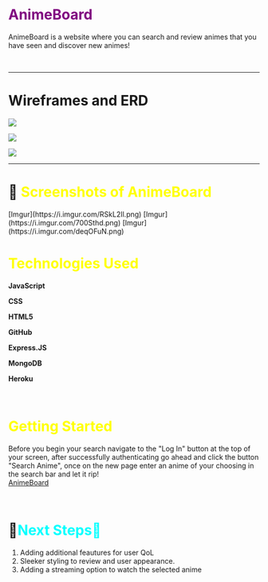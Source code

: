 
<h1><span style="color:purple">AnimeBoard</h1>
<p>AnimeBoard is a website where you can search and review animes that you have seen and discover new animes!</p>
<br>
<hr>
<h1>Wireframes and ERD</h1>
<img src="https://i.imgur.com/HDSW8S2.png" ><br>

<img src="https://i.imgur.com/PSucv0N.png" ><br>

<img src="https://i.imgur.com/YqYPHHZ.png" >
<br>
<hr>
<h1>📸 <span style="color:yellow">Screenshots of AnimeBoard</h1>
<div>
[Imgur](https://i.imgur.com/RSkL2Il.png)
[Imgur](https://i.imgur.com/700Sthd.png)
[Imgur](https://i.imgur.com/deqOFuN.png)
<br>
</div>
<h1><span style="color:yellow">Technologies Used</h1>


<img src="" ><b>JavaScript</b><br>

<img src="" ><b>CSS</b><br>

<img src="" ><b>HTML5</b><br>

<img src="" ><b>GitHub</b><br>

<img src="" ><b>Express.JS</b><br>

<img src="" ><b>MongoDB</b><br>

<img src="" ><b>Heroku</b><br>

<br>
<h1><span style="color:yellow">Getting Started</h1>


Before you begin your search navigate to the "Log In" button at the top of your screen, after successfully authenticating go ahead and click the button "Search Anime", once on the new page enter an anime of your choosing in the search bar and let it rip!
<br>
[AnimeBoard](https://animeboard.herokuapp.com/animes/)

<br>
<h1>🧊<span style="color:cyan">Next Steps🧊</h1>
<ol>
<li>Adding additional feautures for user QoL</li>
<li>Sleeker styling to review and user appearance.</li>
<li>Adding a streaming option to watch the selected anime</li>
</ol>

